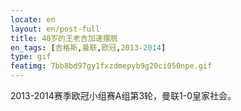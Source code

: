 ```yaml
---
locate: en
layout: en/post-full
title: 40岁的王老吉加速摆脱
en_tags: [吉格斯,曼联,欧冠,2013-2014]
type: gif
featimg: 7bb8bd97gy1fxzdmepyb9g20ci050npe.gif
---
```


2013-2014赛季欧冠小组赛A组第3轮，曼联1-0皇家社会。